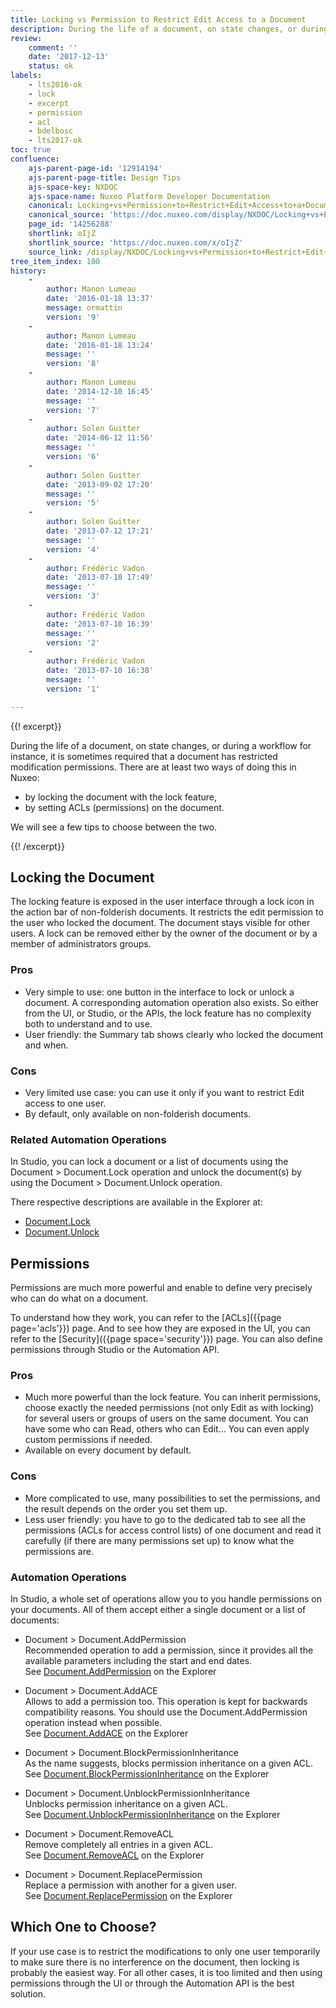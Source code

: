 ```yaml
---
title: Locking vs Permission to Restrict Edit Access to a Document
description: During the life of a document, on state changes, or during a workflow for instance, the document sometimes has restricted permissions. See Nuxeo examples.
review:
    comment: ''
    date: '2017-12-13'
    status: ok
labels:
    - lts2016-ok
    - lock
    - excerpt
    - permission
    - acl
    - bdelbosc
    - lts2017-ok
toc: true
confluence:
    ajs-parent-page-id: '12914194'
    ajs-parent-page-title: Design Tips
    ajs-space-key: NXDOC
    ajs-space-name: Nuxeo Platform Developer Documentation
    canonical: Locking+vs+Permission+to+Restrict+Edit+Access+to+a+Document
    canonical_source: 'https://doc.nuxeo.com/display/NXDOC/Locking+vs+Permission+to+Restrict+Edit+Access+to+a+Document'
    page_id: '14256288'
    shortlink: oIjZ
    shortlink_source: 'https://doc.nuxeo.com/x/oIjZ'
    source_link: /display/NXDOC/Locking+vs+Permission+to+Restrict+Edit+Access+to+a+Document
tree_item_index: 100
history:
    -
        author: Manon Lumeau
        date: '2016-01-18 13:37'
        message: ormattin
        version: '9'
    -
        author: Manon Lumeau
        date: '2016-01-18 13:24'
        message: ''
        version: '8'
    -
        author: Manon Lumeau
        date: '2014-12-10 16:45'
        message: ''
        version: '7'
    -
        author: Solen Guitter
        date: '2014-06-12 11:56'
        message: ''
        version: '6'
    -
        author: Solen Guitter
        date: '2013-09-02 17:20'
        message: ''
        version: '5'
    -
        author: Solen Guitter
        date: '2013-07-12 17:21'
        message: ''
        version: '4'
    -
        author: Frédéric Vadon
        date: '2013-07-10 17:49'
        message: ''
        version: '3'
    -
        author: Frédéric Vadon
        date: '2013-07-10 16:39'
        message: ''
        version: '2'
    -
        author: Frédéric Vadon
        date: '2013-07-10 16:38'
        message: ''
        version: '1'

---
```

{{! excerpt}}

During the life of a document, on state changes, or during a workflow for instance, it is sometimes required that a document has restricted modification permissions. There are at least two ways of doing this in Nuxeo:

*   by locking the document with the lock feature,
*   by setting ACLs (permissions) on the document.

We will see a few tips to choose between the two.

{{! /excerpt}}

## Locking the Document

The locking feature is exposed in the user interface through a lock icon in the action bar of non-folderish documents. It restricts the edit permission to the user who locked the document. The document stays visible for other users. A lock can be removed either by the owner of the document or by a member of administrators groups.

### Pros

*   Very simple to use: one button in the interface to lock or unlock a document. A corresponding automation operation also exists. So either from the UI, or Studio, or the APIs, the lock feature has no complexity both to understand and to use.
*   User friendly: the Summary tab shows clearly who locked the document and when.

### Cons

*   Very limited use case: you can use it only if you want to restrict Edit access to one user.
*   By default, only available on non-folderish documents.

### Related Automation Operations

In Studio, you can lock a document or a list of documents using the Document > Document.Lock operation and unlock the document(s) by using the Document > Document.Unlock operation.

There respective descriptions are available in the Explorer at:

*   [Document.Lock](https://explorer.nuxeo.com/nuxeo/site/distribution/latest/viewOperation/Document.Lock)
*   [Document.Unlock](https://explorer.nuxeo.com/nuxeo/site/distribution/latest/viewOperation/Document.Unlock)

## Permissions

Permissions are much more powerful and enable to define very precisely who can do what on a document.

To understand how they work, you can refer to the [ACLs]({{page page='acls'}}) page. And to see how they are exposed in the UI, you can refer to the [Security]({{page space='security'}}) page. You can also define permissions through Studio or the Automation API.

### Pros

*   Much more powerful than the lock feature. You can inherit permissions, choose exactly the needed permissions (not only Edit as with locking) for several users or groups of users on the same document. You can have some who can Read, others who can Edit... You can even apply custom permissions if needed.
*   Available on every document by default.

### Cons

*   More complicated to use, many possibilities to set the permissions, and the result depends on the order you set them up.
*   Less user friendly: you have to go to the dedicated tab to see all the permissions (ACLs for access control lists) of one document and read it carefully (if there are many permissions set up) to know what the permissions are.

### Automation Operations

In Studio, a whole set of operations allow you to you handle permissions on your documents. All of them accept either a single document or a list of documents:

- Document > Document.AddPermission<br />
Recommended operation to add a permission, since it provides all the available parameters including the start and end dates.<br/>
See [Document.AddPermission](https://explorer.nuxeo.com/nuxeo/site/distribution/latest/viewOperation/Document.AddPermission) on the Explorer

- Document > Document.AddACE<br />
Allows to add a permission too. This operation is kept for backwards compatibility reasons. You should use the Document.AddPermission operation instead when possible.<br/>
See [Document.AddACE](https://explorer.nuxeo.com/nuxeo/site/distribution/latest/viewOperation/Document.AddACE) on the Explorer

- Document > Document.BlockPermissionInheritance<br />
As the name suggests, blocks permission inheritance on a given ACL.<br/>
See [Document.BlockPermissionInheritance](https://explorer.nuxeo.com/nuxeo/site/distribution/latest/viewOperation/Document.BlockPermissionInheritance) on the Explorer

- Document > Document.UnblockPermissionInheritance<br />
Unblocks permission inheritance on a given ACL.<br/>
See [Document.UnblockPermissionInheritance](https://explorer.nuxeo.com/nuxeo/site/distribution/latest/viewOperation/Document.UnblockPermissionInheritance) on the Explorer

- Document > Document.RemoveACL<br />
Remove completely all entries in a given ACL.<br/>
See [Document.RemoveACL](https://explorer.nuxeo.com/nuxeo/site/distribution/latest/viewOperation/Document.RemoveACL) on the Explorer

- Document > Document.ReplacePermission<br />
Replace a permission with another for a given user.<br/>
See [Document.ReplacePermission](https://explorer.nuxeo.com/nuxeo/site/distribution/latest/viewOperation/Document.ReplacePermission) on the Explorer

## Which One to Choose?

If your use case is to restrict the modifications to only one user temporarily to make sure there is no interference on the document, then locking is probably the easiest way. For all other cases, it is too limited and then using permissions through the UI or through the Automation API is the best solution.
